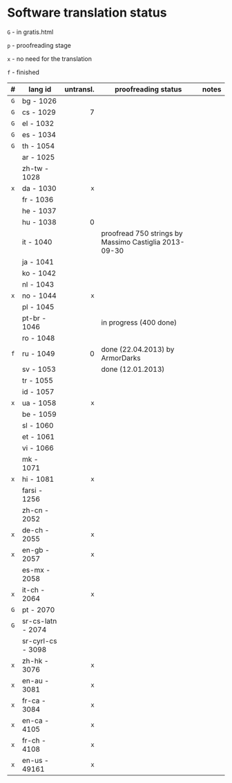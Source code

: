 

Software translation status
===========================

`G` - in gratis.html

`p` - proofreading stage

`x` - no need for the translation

`f` - finished

|  #  |      lang id      | untransl. |                  proofreading status                  | notes |
| :-: | ----------------- | --------: | ----------------------------------------------------- | ----- |
| `G` | bg - 1026         |           |                                                       |       |
| `G` | cs - 1029         |         7 |                                                       |       |
| `G` | el - 1032         |           |                                                       |       |
| `G` | es - 1034         |           |                                                       |       |
| `G` | th - 1054         |           |                                                       |       |
|     | ar - 1025         |           |                                                       |       |
|     | zh-tw - 1028      |           |                                                       |       |
| `x` | da - 1030         |       `x` |                                                       |       |
|     | fr - 1036         |           |                                                       |       |
|     | he - 1037         |           |                                                       |       |
|     | hu - 1038         |         0 |                                                       |       |
|     | it - 1040         |           | proofread 750 strings by Massimo Castiglia 2013-09-30 |       |
|     | ja - 1041         |           |                                                       |       |
|     | ko - 1042         |           |                                                       |       |
|     | nl - 1043         |           |                                                       |       |
| `x` | no - 1044         |       `x` |                                                       |       |
|     | pl - 1045         |           |                                                       |       |
|     | pt-br - 1046      |           | in progress (400 done)                                |       |
|     | ro - 1048         |           |                                                       |       |
| `f` | ru - 1049         |         0 | done (22.04.2013) by ArmorDarks                       |       |
|     | sv - 1053         |           | done (12.01.2013)                                     |       |
|     | tr - 1055         |           |                                                       |       |
|     | id - 1057         |           |                                                       |       |
| `x` | ua - 1058         |       `x` |                                                       |       |
|     | be - 1059         |           |                                                       |       |
|     | sl - 1060         |           |                                                       |       |
|     | et - 1061         |           |                                                       |       |
|     | vi - 1066         |           |                                                       |       |
|     | mk - 1071         |           |                                                       |       |
| `x` | hi - 1081         |       `x` |                                                       |       |
|     | farsi - 1256      |           |                                                       |       |
|     | zh-cn - 2052      |           |                                                       |       |
| `x` | de-ch - 2055      |       `x` |                                                       |       |
| `x` | en-gb - 2057      |       `x` |                                                       |       |
|     | es-mx - 2058      |           |                                                       |       |
| `x` | it-ch - 2064      |       `x` |                                                       |       |
| `G` | pt - 2070         |           |                                                       |       |
| `G` | sr-cs-latn - 2074 |           |                                                       |       |
|     | sr-cyrl-cs - 3098 |           |                                                       |       |
| `x` | zh-hk - 3076      |       `x` |                                                       |       |
| `x` | en-au - 3081      |       `x` |                                                       |       |
| `x` | fr-ca - 3084      |       `x` |                                                       |       |
| `x` | en-ca - 4105      |       `x` |                                                       |       |
| `x` | fr-ch - 4108      |       `x` |                                                       |       |
| `x` | en-us - 49161     |       `x` |                                                       |       |

